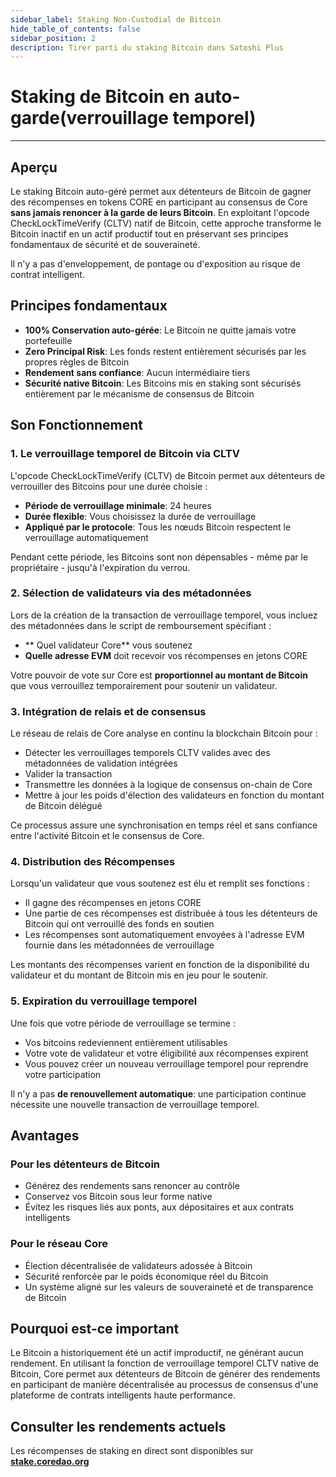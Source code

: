 ```yaml
---
sidebar_label: Staking Non-Custodial de Bitcoin
hide_table_of_contents: false
sidebar_position: 2
description: Tirer parti du staking Bitcoin dans Satoshi Plus
---
```


# Staking de Bitcoin en auto-garde(verrouillage temporel)

---

## Aperçu

Le staking Bitcoin auto-géré permet aux détenteurs de Bitcoin de gagner des récompenses en tokens CORE en participant au consensus de Core **sans jamais renoncer à la garde de leurs Bitcoin**. En exploitant l'opcode CheckLockTimeVerify (CLTV) natif de Bitcoin, cette approche transforme le Bitcoin inactif en un actif productif tout en préservant ses principes fondamentaux de sécurité et de souveraineté.

Il n'y a pas d'enveloppement, de pontage ou d'exposition au risque de contrat intelligent.

## Principes fondamentaux

- **100% Conservation auto-gérée**: Le Bitcoin ne quitte jamais votre portefeuille
- **Zero Principal Risk**: Les fonds restent entièrement sécurisés par les propres règles de Bitcoin
- **Rendement sans confiance**: Aucun intermédiaire tiers
- **Sécurité native Bitcoin**: Les Bitcoins mis en staking sont sécurisés entièrement par le mécanisme de consensus de Bitcoin

## Son Fonctionnement

### 1. Le verrouillage temporel de Bitcoin via CLTV

L'opcode CheckLockTimeVerify (CLTV) de Bitcoin permet aux détenteurs de verrouiller des Bitcoins pour une durée choisie :

- **Période de verrouillage minimale**: 24 heures
- **Durée flexible**: Vous choisissez la durée de verrouillage
- **Appliqué par le protocole**: Tous les nœuds Bitcoin respectent le verrouillage automatiquement

Pendant cette période, les Bitcoins sont non dépensables - même par le propriétaire - jusqu'à l'expiration du verrou.

### 2. Sélection de validateurs via des métadonnées

Lors de la création de la transaction de verrouillage temporel, vous incluez des métadonnées dans le script de remboursement spécifiant :

- \*\* Quel validateur Core\*\* vous soutenez
- **Quelle adresse EVM** doit recevoir vos récompenses en jetons CORE

Votre pouvoir de vote sur Core est **proportionnel au montant de Bitcoin** que vous verrouillez temporairement pour soutenir un validateur.

### 3. Intégration de relais et de consensus

Le réseau de relais de Core analyse en continu la blockchain Bitcoin pour :

- Détecter les verrouillages temporels CLTV valides avec des métadonnées de validation intégrées
- Valider la transaction
- Transmettre les données à la logique de consensus on-chain de Core
- Mettre à jour les poids d'élection des validateurs en fonction du montant de Bitcoin délégué

Ce processus assure une synchronisation en temps réel et sans confiance entre l'activité Bitcoin et le consensus de Core.

### 4. Distribution des Récompenses

Lorsqu'un validateur que vous soutenez est élu et remplit ses fonctions :

- Il gagne des récompenses en jetons CORE
- Une partie de ces récompenses est distribuée à tous les détenteurs de Bitcoin qui ont verrouillé des fonds en soutien
- Les récompenses sont automatiquement envoyées à l'adresse EVM fournie dans les métadonnées de verrouillage

Les montants des récompenses varient en fonction de la disponibilité du validateur et du montant de Bitcoin mis en jeu pour le soutenir.

### 5. Expiration du verrouillage temporel

Une fois que votre période de verrouillage se termine :

- Vos bitcoins redeviennent entièrement utilisables
- Votre vote de validateur et votre éligibilité aux récompenses expirent
- Vous pouvez créer un nouveau verrouillage temporel pour reprendre votre participation

Il n'y a pas **de renouvellement automatique**: une participation continue nécessite une nouvelle transaction de verrouillage temporel.

## Avantages

### Pour les détenteurs de Bitcoin

- Générez des rendements sans renoncer au contrôle
- Conservez vos Bitcoin sous leur forme native
- Évitez les risques liés aux ponts, aux dépositaires et aux contrats intelligents

### Pour le réseau Core

- Élection décentralisée de validateurs adossée à Bitcoin
- Sécurité renforcée par le poids économique réel du Bitcoin
- Un système aligné sur les valeurs de souveraineté et de transparence de Bitcoin

## Pourquoi est-ce important

Le Bitcoin a historiquement été un actif improductif, ne générant aucun rendement. En utilisant la fonction de verrouillage temporel CLTV native de Bitcoin, Core permet aux détenteurs de Bitcoin de générer des rendements en participant de manière décentralisée au processus de consensus d'une plateforme de contrats intelligents haute performance.

## Consulter les rendements actuels

Les récompenses de staking en direct sont disponibles sur **[stake.coredao.org](https://stake.coredao.org)**
